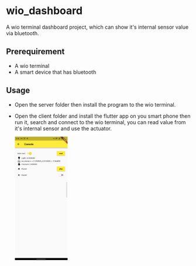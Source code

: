 # wio_dashboard
A wio terminal dashboard project, which can show it's internal sensor value via bluetooth.


## Prerequirement

- A wio terminal
- A smart device that has bluetooth 

## Usage

- Open the server folder then install the program to the wio terminal.

- Open the client folder and install the flutter app on you smart phone then run it, search and connect to the wio terminal, you can read value from it's internal sensor and use the actuator.

  <img src="assets/Screenshot_app.png" alt="Screenshot_app" style="zoom: 33%;" />


